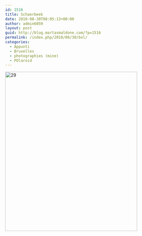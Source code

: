 ```yaml
---
id: 1516
title: Schaerbeek
date: 2010-08-30T08:05:13+00:00
author: admin6059
layout: post
guid: http://blog.martasmaldone.com/?p=1516
permalink: /index.php/2010/08/30/bxl/
categories:
  - Appunti
  - Bruxelles
  - photographies (mine)
  - POlaroid
---
```

[<img class="aligncenter size-full wp-image-1515" title="29" src="http://blog.martasmaldone.eu/wp-content/uploads/2010/10/29.jpeg" alt="29" width="425" height="514" srcset="http://blog.martasmaldone.eu/wp-content/uploads/2010/10/29.jpeg 425w, http://blog.martasmaldone.eu/wp-content/uploads/2010/10/29-248x300.jpeg 248w" sizes="(max-width: 425px) 100vw, 425px" />](http://blog.martasmaldone.eu/wp-content/uploads/2010/10/29.jpeg)